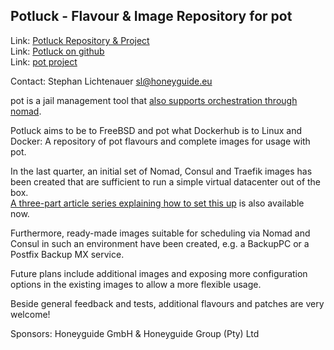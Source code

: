## Potluck - Flavour & Image Repository for pot ##

Link:	 [Potluck Repository & Project](https://potluck.honeyguide.net/)  
Link:	 [Potluck on github](https://github.com/hny-gd/potluck)  
Link:  [pot project](https://pot.pizzamig.dev)

Contact: Stephan Lichtenauer <sl@honeyguide.eu>  

pot is a jail management tool that [also supports orchestration through nomad](https://www.freebsd.org/news/status/report-2020-01-2020-03.html#pot-and-the-nomad-pot-driver).

Potluck aims to be to FreeBSD and pot what Dockerhub is to Linux and Docker: A repository of pot flavours and complete images for usage with pot. 

In the last quarter, an initial set of Nomad, Consul and Traefik images has been created that are sufficient to run a simple virtual datacenter out of the box.    
[A three-part article series explaining how to set this up](https://honeyguide.eu/posts/virtual-dc1/) is also available now.

Furthermore, ready-made images suitable for scheduling via Nomad and Consul in such an environment have been created, e.g. a BackupPC or a Postfix Backup MX service.

Future plans include additional images and exposing more configuration options in the existing images to allow a more flexible usage.

Beside general feedback and tests, additional flavours and patches are very welcome!

Sponsors: Honeyguide GmbH & Honeyguide Group (Pty) Ltd
